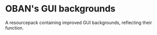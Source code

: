 # OBAN's GUI backgrounds

A resourcepack containing improved GUI backgrounds, reflecting their function.